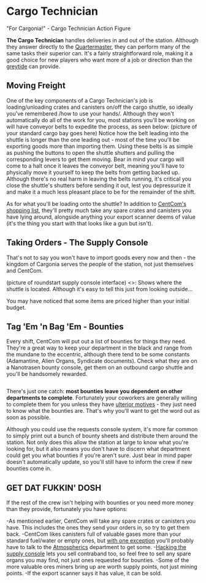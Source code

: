 Cargo Technician
===

"For Cargonia!" - Cargo Technician Action Figure

**The Cargo Technician** handles deliveries in and out of the station. Although they answer directly to the [Quartermaster](/citadel-wiki/main/roles/command/quartermaster.md), they can perform many of the same tasks their superior can. It's a fairly straightforward role, making it a good choice for new players who want more of a job or direction than the [greytide](/citadel-wiki/main/roles/civillian/assistant.md) can provide.

## Moving Freight

One of the key components of a Cargo Technician's job is loading/unloading crates and canisters on/off the cargo shuttle, so ideally you've remembered /how to use your hands/. Although they won't automatically do all of the work for you, most stations you'll be working on will have conveyor belts to expedite the process, as seen below: (picture of your standard cargo bay goes here) Notice how the belt leading into the shuttle is longer than the one leading out - most of the time you'll be exporting goods more than importing them. Using these belts is as simple as pushing the buttons to open the shuttle shutters and pulling the corresponding levers to get them moving. Bear in mind your cargo will come to a halt once it leaves the conveyor belt, meaning you'll have to physically move it yourself to keep the belts from getting backed up. Although there's no real harm in leaving the belts running, it's critical you close the shuttle's shutters before sending it out, lest you depressurize it and make it a much less pleasant place to be for the remainder of the shift.

As for what you'll be loading onto the shuttle? In addition to [CentCom's shopping list](#tag-em-n-bag-em---bounties), they'll pretty much take any spare crates and canisters you have lying around, alongside anything your export scanner deems of value (it's the thing you start with that looks like a gun but isn't).

## Taking Orders - The Supply Console

That's not to say you won't have to import goods every now and then - the kingdom of Cargonia serves the people of the station, not just themselves and CentCom.

(picture of roundstart supply console interface) <>: Shows where the shuttle is located. Although it's easy to tell this just from looking outside...

You may have noticed that some items are priced higher than your initial budget.

## Tag 'Em 'n Bag 'Em - Bounties

Every shift, CentCom will put out a list of bounties for things they <want> need. They're a great way to keep your department in the black and range from the mundane to the eccentric, although there tend to be some constants (Adamantine, Alien Organs, Syndicate documents). Check what they are on a Nanotrasen bounty console, get them on an outbound cargo shuttle and you'll be handsomely rewarded.

<image of the bounty console>

There's just one catch: **most bounties leave you dependent on other departments to complete**. Fortunately your coworkers are generally willing to complete them for you unless they have [ulterior motives](/citadel-wiki/main/roles/antagonist) - they just need to know what the bounties are. That's why you'll want to get the word out as soon as possible.

Although you could use the requests console system, it's more far common to simply print out a bunch of bounty sheets and distribute them around the station. Not only does this allow the station at large to know what you're looking for, but it also means you don't have to discern what department could get you what bounties if you're aren't sure. Just bear in mind paper doesn't automatically update, so you'll still have to inform the crew if new bounties come in.

## GET DAT FUKKIN' DOSH
If the rest of the crew isn't helping with bounties or you need more money than they provide, fortunately you have options:

-As mentioned earlier, CentCom will take any spare crates or canisters you have. This includes the ones they send your orders in, so try to get them back.
-CentCom likes canisters full of valuable gases more than your standard fuel/water or empty ones, but [with one exception]() you'll probably have to talk to the [Atmospherics]() department to get some.
-[Hacking the supply console]() lets you sell contraband too, so feel free to sell any spare organs you may find, not just ones requested for bounties.
-Some of the more valuable ores miners bring up are worth supply points, not just mining points.
-If the export scanner says it has value, it can be sold.
